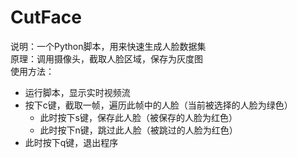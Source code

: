 # CutFace
说明：一个Python脚本，用来快速生成人脸数据集   
原理：调用摄像头，截取人脸区域，保存为灰度图  
使用方法：  
- 运行脚本，显示实时视频流   
- 按下c键，截取一帧，遍历此帧中的人脸（当前被选择的人脸为绿色）  
  - 此时按下s键，保存此人脸（被保存的人脸为红色） 
  - 此时按下n键，跳过此人脸（被跳过的人脸为红色） 
- 此时按下q键，退出程序  
